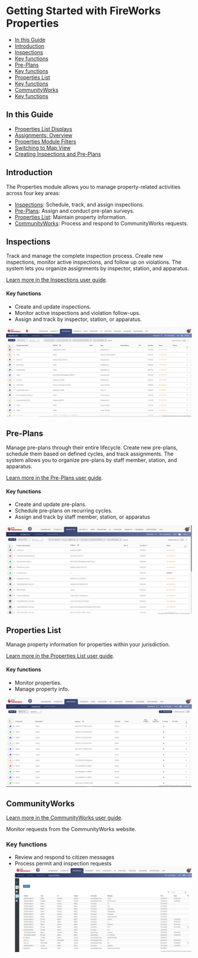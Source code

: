 # Getting Started with FireWorks Properties

- [In this Guide](#in-this-guide)
- [Introduction](#introduction)
- [Inspections](#inspections)
-   [Key functions](#key-functions)
- [Pre-Plans](#pre-plans)
-   [Key functions](#key-functions)
- [Properties List](#properties-list)
-   [Key functions](#key-functions)
- [CommunityWorks](#communityworks)
-   [Key functions](#key-functions)

## In this Guide

- [Properties List Displays](./getting-started-with-fireworks-properties/properties-list-displays.md)
- [Assignments: Overview](./getting-started-with-fireworks-properties/assignments-overview.md)
- [Properties Module Filters](./getting-started-with-fireworks-properties/properties-module-filters.md)
- [Switching to Map View](./getting-started-with-fireworks-properties/switching-to-map-view.md)
- [Creating Inspections and Pre-Plans](./getting-started-with-fireworks-properties/creating-inspections-and-pre-plans.md)

## Introduction

The Properties module allows you to manage property-related activities across four key areas:

- [Inspections](#2e3d0f07-2ab8-4dd4-82be-16503062d740): Schedule, track, and assign inspections.
- [Pre-Plans](#80ba5268-42b4-42e5-b704-a9c8ce57ce5b): Assign and conduct pre-plan surveys.
- [Properties List](#a86418f1-0971-4c80-95a2-2f72dfd73e78): Maintain property information.
- [CommunityWorks](#b1e7d3fd-12eb-4efe-b811-802826770a8a): Process and respond to CommunityWorks requests.

## Inspections

Track and manage the complete inspection process. Create new inspections, monitor active inspections, and follow up on violations. The system lets you organize assignments by inspector, station, and apparatus.

[Learn more in the Inspections user guide](../properties/inspections.md).

#### Key functions

- Create and update inspections.
- Monitor active inspections and violation follow-ups.
- Assign and track by inspector, station, or apparatus.

![image-20250121-113515.png](./attachments/image-20250121-113515.png)

## Pre-Plans

Manage pre-plans through their entire lifecycle. Create new pre-plans, schedule them based on defined cycles, and track assignments. The system allows you to organize pre-plans by staff member, station, and apparatus.

[Learn more in the Pre-Plans user guide](../properties/pre-plans.md).

#### Key functions

- Create and update pre-plans.
- Schedule pre-plans on recurring cycles.
- Assign and track by staff member, station, or apparatus

![image-20250123-110128.png](./attachments/image-20250123-110128.png)

## Properties List

Manage property information for properties within your jurisdiction.

[Learn more in the Properties List user guide](../properties/properties-list.md).

#### Key functions

- Monitor properties.
- Manage property info.

![image-20250123-122136.png](./attachments/image-20250123-122136.png)

## CommunityWorks

[Learn more in the CommunityWorks user guide](../properties/communityworks-properties-module-web-app-guide.md).

Monitor requests from the CommunityWorks website.

### Key functions

- Review and respond to citizen messages
- Process permit and inspection requests  
![image-20250123-122332.png](./attachments/image-20250123-122332.png)